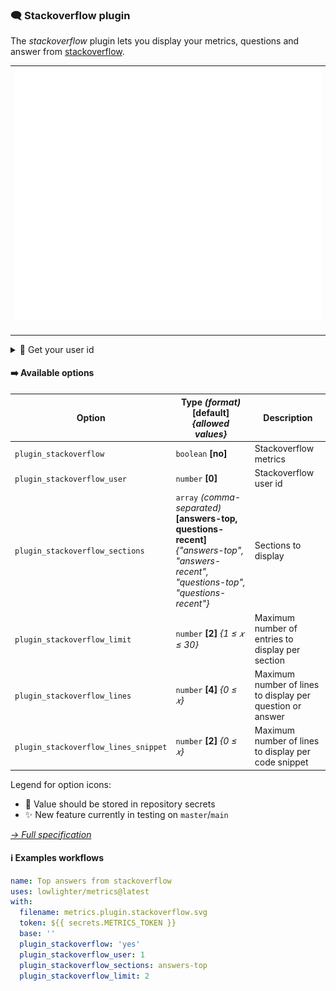### 🗨️ Stackoverflow plugin

The *stackoverflow* plugin lets you display your metrics, questions and answer from [stackoverflow](https://stackoverflow.com/).

<table>
  <td align="center">
    <img src="https://github.com/lowlighter/lowlighter/blob/master/metrics.plugin.stackoverflow.svg">
    <img width="900" height="1" alt="">
  </td>
</table>

<details>
<summary>💬 Get your user id</summary>

Go to [stackoverflow.com](https://stackoverflow.com/) and click on your account profile.

Your user id will be in both url and search bar.

![User id](/.github/readme/imgs/plugin_stackoverflow_user_id.png)

</details>

#### ➡️ Available options

<!--options-->
| Option | Type *(format)* **[default]** *{allowed values}* | Description |
| ------ | -------------------------------- | ----------- |
| `plugin_stackoverflow` | `boolean` **[no]** | Stackoverflow metrics |
| `plugin_stackoverflow_user` | `number` **[0]** | Stackoverflow user id |
| `plugin_stackoverflow_sections` | `array` *(comma-separated)* **[answers-top, questions-recent]** *{"answers-top", "answers-recent", "questions-top", "questions-recent"}* | Sections to display |
| `plugin_stackoverflow_limit` | `number` **[2]** *{1 ≤ 𝑥 ≤ 30}* | Maximum number of entries to display per section |
| `plugin_stackoverflow_lines` | `number` **[4]** *{0 ≤ 𝑥}* | Maximum number of lines to display per question or answer |
| `plugin_stackoverflow_lines_snippet` | `number` **[2]** *{0 ≤ 𝑥}* | Maximum number of lines to display per code snippet |


Legend for option icons:
* 🔐 Value should be stored in repository secrets
* ✨ New feature currently in testing on `master`/`main`
<!--/options-->

*[→ Full specification](metadata.yml)*

#### ℹ️ Examples workflows

<!--examples-->
```yaml
name: Top answers from stackoverflow
uses: lowlighter/metrics@latest
with:
  filename: metrics.plugin.stackoverflow.svg
  token: ${{ secrets.METRICS_TOKEN }}
  base: ''
  plugin_stackoverflow: 'yes'
  plugin_stackoverflow_user: 1
  plugin_stackoverflow_sections: answers-top
  plugin_stackoverflow_limit: 2

```
<!--/examples-->
